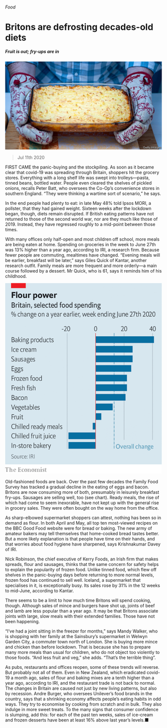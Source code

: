 ###### Food

# Britons are defrosting decades-old diets 

##### Fruit is out; fry-ups are in 

![image](images/20200711_BRP504.jpg) 

> Jul 11th 2020 

FIRST CAME the panic-buying and the stockpiling. As soon as it became clear that covid-19 was spreading through Britain, shoppers hit the grocery stores. Everything with a long shelf life was swept into trolleys—pasta, tinned beans, bottled water. People even cleared the shelves of pickled onions, recalls Peter Batt, who oversees the Co-Op’s convenience stores in southern England. “They were thinking a wartime sort of scenario,” he says.

In the end people had plenty to eat: in late May 48% told Ipsos MORI, a pollster, that they had gained weight. Sixteen weeks after the lockdown began, though, diets remain disrupted. If British eating patterns have not returned to those of the second world war, nor are they much like those of 2019. Instead, they have regressed roughly to a mid-point between those times.


With many offices only half-open and most children off school, more meals are being eaten at home. Spending on groceries in the week to June 27th was 13% higher than a year ago, according to IRI, a research firm. Because fewer people are commuting, mealtimes have changed. “Evening meals will be earlier, breakfast will be later,” says Giles Quick of Kantar, another research outfit. Family meals are more frequent and more orderly—a main course followed by a dessert. Mr Quick, who is 61, says it reminds him of his childhood.

![image](images/20200711_BRC370_0.png) 


Old-fashioned foods are back. Over the past few decades the Family Food Survey has tracked a gradual decline in the eating of eggs and bacon. Britons are now consuming more of both, presumably in leisurely breakfast fry-ups. Sausages are selling well, too (see chart). Ready meals, the rise of which had come to seem inexorable, have not kept up with the general rise in grocery sales. They were often bought on the way home from the office.

As sharp-elbowed supermarket shoppers can attest, nothing has been so in demand as flour. In both April and May, all top ten most-viewed recipes on the BBC Good Food website were for bread or baking. The new army of amateur bakers may tell themselves that home-cooked bread tastes better. But a more likely explanation is that people have time on their hands, and that worries about food hygiene have sharpened, says Krishnakumar Davey of IRI.

Nick Robinson, the chief executive of Kerry Foods, an Irish firm that makes spreads, flour and sausages, thinks that the same concern for safety helps to explain the popularity of frozen food. Unlike tinned food, which flew off shelves in the panic-buying days before returning to more normal levels, frozen food has continued to sell well. Iceland, a supermarket that specialises in it, is exceptionally busy. Its sales rose by 31% in the 12 weeks to mid-June, according to Kantar.

There seems to be a limit to how much time Britons will spend cooking, though. Although sales of mince and burgers have shot up, joints of beef and lamb are less popular than a year ago. It may be that Britons associate joints with large, slow meals with their extended families. Those have not been happening.

“I’ve had a joint sitting in the freezer for months,” says Mandy Walker, who is shopping with her family at the Sainsbury’s supermarket in Welwyn Garden City, a commuter town north of London. She is buying more mince and chicken than before lockdown. That is because she has to prepare many more meals than usual for children, who do not object too violently to those foods. “And less fruit and veg,” she adds. “That’s the terrible thing”.

As pubs, restaurants and offices reopen, some of these trends will reverse. But probably not all of them. Even in New Zealand, which eradicated covid-19 a month ago, sales of flour and baking mixes are a tenth higher than a year ago, according to IRI, and the restaurant trade is not back to normal. The changes in Britain are caused not just by new living patterns, but also by recession. Andre Burger, who oversees Unilever’s food brands in the country, says that a shrinking economy affects people’s eating habits in odd ways. They try to economise by cooking from scratch and in bulk. They also indulge in more sweet treats. To the many signs that consumer confidence is slumping, add this: for each of the past ten weeks, sales of ice-cream and frozen desserts have been at least 16% above last year’s levels.■

